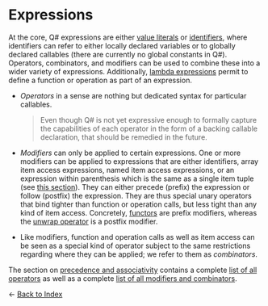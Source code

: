 # Expressions

At the core, Q# expressions are either [value literals](https://github.com/microsoft/qsharp-language/blob/main/Specifications/Language/3_Expressions/ValueLiterals.md) or [identifiers](https://github.com/microsoft/qsharp-language/blob/main/Specifications/Language/3_Expressions/Identifiers.md#identifiers), where identifiers can refer to either locally declared variables or to globally declared callables (there are currently no global constants in Q#).
Operators, combinators, and modifiers can be used to combine these into a wider
variety of expressions. Additionally, [lambda expressions](https://github.com/microsoft/qsharp-language/blob/main/Specifications/Language/3_Expressions/LambdaExpressions.md#lambda-expressions) permit to define a
function or operation as part of an expression.

- *Operators* in a sense are nothing but dedicated syntax for particular callables.
    >Even though Q# is not yet expressive enough to formally capture the capabilities of each operator in the form of a backing callable declaration, that should be remedied in the future.

- *Modifiers* can only be applied to certain expressions. One or more modifiers can be applied to expressions that are either identifiers, array item access expressions, named item access expressions, or an expression within parenthesis which is the same as a single item tuple (see [this section](https://github.com/microsoft/qsharp-language/blob/main/Specifications/Language/4_TypeSystem/SingletonTupleEquivalence.md#singleton-tuple-equivalence)).
They can either precede (prefix) the expression or follow (postfix) the expression. They are thus special unary operators that bind tighter than function or operation calls, but less tight than any kind of item access.
Concretely, [functors](https://github.com/microsoft/qsharp-language/blob/main/Specifications/Language/3_Expressions/FunctorApplication.md#functor-application) are prefix modifiers, whereas the [unwrap operator](https://github.com/microsoft/qsharp-language/blob/main/Specifications/Language/3_Expressions/ItemAccessExpressions.md#item-access-for-user-defined-types) is a postfix modifier.

- Like modifiers, function and operation calls as well as item access can be seen as a special kind of operator subject to the same restrictions regarding where they can be applied; we refer to them as *combinators*.

The section on [precedence and associativity](https://github.com/microsoft/qsharp-language/blob/main/Specifications/Language/3_Expressions/PrecedenceAndAssociativity.md) contains a complete [list of all operators](https://github.com/microsoft/qsharp-language/blob/main/Specifications/Language/3_Expressions/PrecedenceAndAssociativity.md#operators) as well as a complete [list of all modifiers and combinators](https://github.com/microsoft/qsharp-language/blob/main/Specifications/Language/3_Expressions/PrecedenceAndAssociativity.md#modifiers-and-combinators).


← [Back to Index](https://github.com/microsoft/qsharp-language/tree/main/Specifications/Language#index)
